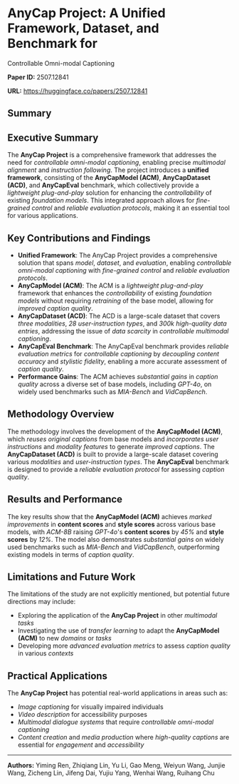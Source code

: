 # AnyCap Project: A Unified Framework, Dataset, and Benchmark for
  Controllable Omni-modal Captioning

**Paper ID:** 2507.12841

**URL:** https://huggingface.co/papers/2507.12841

## Summary

## Executive Summary
The **AnyCap Project** is a comprehensive framework that addresses the need for *controllable omni-modal captioning*, enabling precise *multimodal alignment* and *instruction following*. The project introduces a **unified framework**, consisting of the **AnyCapModel (ACM)**, **AnyCapDataset (ACD)**, and **AnyCapEval** benchmark, which collectively provide a *lightweight plug-and-play* solution for enhancing the *controllability* of existing *foundation models*. This integrated approach allows for *fine-grained control* and *reliable evaluation protocols*, making it an essential tool for various applications.

## Key Contributions and Findings
* **Unified Framework**: The AnyCap Project provides a comprehensive solution that spans *model*, *dataset*, and *evaluation*, enabling *controllable omni-modal captioning* with *fine-grained control* and *reliable evaluation protocols*.
* **AnyCapModel (ACM)**: The ACM is a *lightweight plug-and-play* framework that enhances the *controllability* of existing *foundation models* without requiring *retraining* of the base model, allowing for *improved caption quality*.
* **AnyCapDataset (ACD)**: The ACD is a large-scale dataset that covers *three modalities*, *28 user-instruction types*, and *300k high-quality data entries*, addressing the issue of *data scarcity* in *controllable multimodal captioning*.
* **AnyCapEval Benchmark**: The AnyCapEval benchmark provides *reliable evaluation metrics* for *controllable captioning* by *decoupling content accuracy* and *stylistic fidelity*, enabling a more accurate assessment of *caption quality*.
* **Performance Gains**: The ACM achieves *substantial gains* in *caption quality* across a diverse set of base models, including *GPT-4o*, on widely used benchmarks such as *MIA-Bench* and *VidCapBench*.

## Methodology Overview
The methodology involves the development of the **AnyCapModel (ACM)**, which *reuses original captions* from base models and *incorporates user instructions* and *modality features* to generate *improved captions*. The **AnyCapDataset (ACD)** is built to provide a large-scale dataset covering various *modalities* and *user-instruction types*. The **AnyCapEval** benchmark is designed to provide a *reliable evaluation protocol* for assessing *caption quality*.

## Results and Performance
The key results show that the **AnyCapModel (ACM)** achieves *marked improvements* in **content scores** and **style scores** across various base models, with *ACM-8B* raising *GPT-4o*'s **content scores** by *45%* and **style scores** by *12%*. The model also demonstrates *substantial gains* on widely used benchmarks such as *MIA-Bench* and *VidCapBench*, outperforming existing models in terms of *caption quality*.

## Limitations and Future Work
The limitations of the study are not explicitly mentioned, but potential future directions may include:
* Exploring the application of the **AnyCap Project** in other *multimodal tasks*
* Investigating the use of *transfer learning* to adapt the **AnyCapModel (ACM)** to new *domains* or *tasks*
* Developing more *advanced evaluation metrics* to assess *caption quality* in various *contexts*

## Practical Applications
The **AnyCap Project** has potential real-world applications in areas such as:
* *Image captioning* for visually impaired individuals
* *Video description* for accessibility purposes
* *Multimodal dialogue systems* that require *controllable omni-modal captioning*
* *Content creation* and *media production* where *high-quality captions* are essential for *engagement* and *accessibility*

---

**Authors:** Yiming Ren, Zhiqiang Lin, Yu Li, Gao Meng, Weiyun Wang, Junjie Wang, Zicheng Lin, Jifeng Dai, Yujiu Yang, Wenhai Wang, Ruihang Chu
